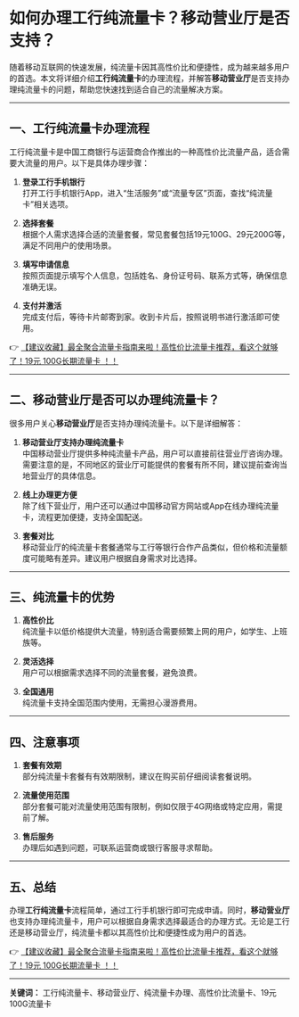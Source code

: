# 如何办理工行纯流量卡？移动营业厅是否支持？

随着移动互联网的快速发展，纯流量卡因其高性价比和便捷性，成为越来越多用户的首选。本文将详细介绍**工行纯流量卡**的办理流程，并解答**移动营业厅**是否支持办理纯流量卡的问题，帮助您快速找到适合自己的流量解决方案。

---

## 一、工行纯流量卡办理流程

工行纯流量卡是中国工商银行与运营商合作推出的一种高性价比流量产品，适合需要大流量的用户。以下是具体办理步骤：

1. **登录工行手机银行**  
   打开工行手机银行App，进入“生活服务”或“流量专区”页面，查找“纯流量卡”相关选项。

2. **选择套餐**  
   根据个人需求选择合适的流量套餐，常见套餐包括19元100G、29元200G等，满足不同用户的使用场景。

3. **填写申请信息**  
   按照页面提示填写个人信息，包括姓名、身份证号码、联系方式等，确保信息准确无误。

4. **支付并激活**  
   完成支付后，等待卡片邮寄到家。收到卡片后，按照说明书进行激活即可使用。

👉 [【建议收藏】最全聚合流量卡指南来啦！高性价比流量卡推荐，看这个就够了！19元 100G长期流量卡 ！！](https://bit.ly/Liuliangka)

---

## 二、移动营业厅是否可以办理纯流量卡？

很多用户关心**移动营业厅**是否支持办理纯流量卡。以下是详细解答：

1. **移动营业厅支持办理纯流量卡**  
   中国移动营业厅提供多种纯流量卡产品，用户可以直接前往营业厅咨询办理。需要注意的是，不同地区的营业厅可能提供的套餐有所不同，建议提前查询当地营业厅的具体信息。

2. **线上办理更方便**  
   除了线下营业厅，用户还可以通过中国移动官方网站或App在线办理纯流量卡，流程更加便捷，支持全国配送。

3. **套餐对比**  
   移动营业厅的纯流量卡套餐通常与工行等银行合作产品类似，但价格和流量额度可能略有差异。建议用户根据自身需求对比选择。

---

## 三、纯流量卡的优势

1. **高性价比**  
   纯流量卡以低价格提供大流量，特别适合需要频繁上网的用户，如学生、上班族等。

2. **灵活选择**  
   用户可以根据需求选择不同的流量套餐，避免浪费。

3. **全国通用**  
   纯流量卡支持全国范围内使用，无需担心漫游费用。

---

## 四、注意事项

1. **套餐有效期**  
   部分纯流量卡套餐有有效期限制，建议在购买前仔细阅读套餐说明。

2. **流量使用范围**  
   部分套餐可能对流量使用范围有限制，例如仅限于4G网络或特定应用，需提前了解。

3. **售后服务**  
   办理后如遇到问题，可联系运营商或银行客服寻求帮助。

---

## 五、总结

办理**工行纯流量卡**流程简单，通过工行手机银行即可完成申请。同时，**移动营业厅**也支持办理纯流量卡，用户可以根据自身需求选择最适合的办理方式。无论是工行还是移动营业厅，纯流量卡都以其高性价比和便捷性成为用户的首选。

👉 [【建议收藏】最全聚合流量卡指南来啦！高性价比流量卡推荐，看这个就够了！19元 100G长期流量卡 ！！](https://bit.ly/Liuliangka)

---

**关键词：** 工行纯流量卡、移动营业厅、纯流量卡办理、高性价比流量卡、19元100G流量卡